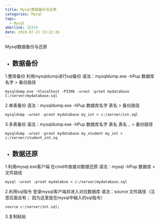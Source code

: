 ```yaml
---
title: Mysql数据备份与还原
categories: Mysql
tags:
  - Mysql
abbrlink: 15374
date: 2019-07-21 13:22:26
---
```

Mysql数据备份与还原
<!--more-->
- ## 数据备份
1.整库备份
	利用mysqldump进行sql备份
	语法：mysqldump.exe -hPup 数据库名字 > 备份路径
	
	mysqldump.exe -hlocalhost -P3306 -uroot -proot mydatabase C:/server/mydatabase.sql
	
2.单表备份 
	语法：mysqldump.exe -hPup 数据库名字 表名 > 备份路径
	
	mysqldump -uroot -proot mydatabase my_int > c:/server/int.sql
	

3.多表备份 
	语法：mysqldump.exe -hPup 数据库名字 表名 表名 .. > 备份路径
	
	mysqldump -uroot -proot mydatabase my_student my_int > c:/server/student_int.sq
	

- ## 数据还原
1.利用mysql.exe客户端 
 	在cmd中直接对数据还原
 	语法：mysql -hPup 数据库 < 文件路径
	
	mysql -uroot -proot mydatabse < c:/server/mydatabase.sql
	

2.利用sql指令
 	登录mysql客户端并进入对应数据库
	语法：source 文件路径（注意后面会有； 因为这里是在mysql中输入的sql指令）
	
	source c:/server/int.sql;
	

3.复制粘贴
